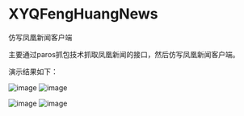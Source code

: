 # XYQFengHuangNews
仿写凤凰新闻客户端

主要通过paros抓包技术抓取凤凰新闻的接口，然后仿写凤凰新闻客户端。

演示结果如下：

![image](https://github.com/xiayuanquan/XYQFengHuangNews/blob/master/FHNewsClient/FHNewsClient/Classes/screenshots/head.png)
![image](https://github.com/xiayuanquan/XYQFengHuangNews/blob/master/FHNewsClient/FHNewsClient/Classes/screenshots/entertament.png)

![image](https://github.com/xiayuanquan/XYQFengHuangNews/blob/master/FHNewsClient/FHNewsClient/Classes/screenshots/car.png)
![image](https://github.com/xiayuanquan/XYQFengHuangNews/blob/master/FHNewsClient/FHNewsClient/Classes/screenshots/beauty.png)
